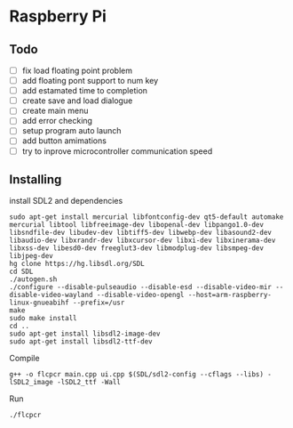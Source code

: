# Raspberry Pi
##  Todo
- [ ] fix load floating point problem
- [ ] add floating pont support to num key
- [ ] add estamated time to completion
- [ ] create save and load dialogue
- [ ] create main menu
- [ ] add error checking
- [ ] setup program auto launch
- [ ] add button amimations
- [ ] try to inprove microcontroller communication speed
## Installing
install SDL2 and dependencies
```
sudo apt-get install mercurial libfontconfig-dev qt5-default automake mercurial libtool libfreeimage-dev libopenal-dev libpango1.0-dev libsndfile-dev libudev-dev libtiff5-dev libwebp-dev libasound2-dev libaudio-dev libxrandr-dev libxcursor-dev libxi-dev libxinerama-dev libxss-dev libesd0-dev freeglut3-dev libmodplug-dev libsmpeg-dev libjpeg-dev
hg clone https://hg.libsdl.org/SDL
cd SDL
./autogen.sh
./configure --disable-pulseaudio --disable-esd --disable-video-mir --disable-video-wayland --disable-video-opengl --host=arm-raspberry-linux-gnueabihf --prefix=/usr
make
sudo make install
cd ..
sudo apt-get install libsdl2-image-dev
sudo apt-get install libsdl2-ttf-dev
```
Compile
```
g++ -o flcpcr main.cpp ui.cpp $(SDL/sdl2-config --cflags --libs) -lSDL2_image -lSDL2_ttf -Wall
```
Run
```
./flcpcr
```
